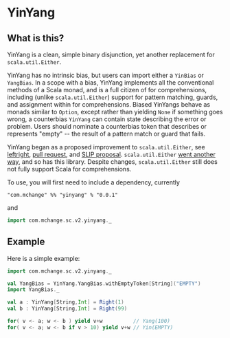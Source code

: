 # YinYang

## What is this?

YinYang is a clean, simple binary disjunction, yet another replacement for `scala.util.Either`.

YinYang has no intrinsic bias, but users can import either a `YinBias` or `YangBias`. In a scope
with a bias, YinYang implements all the conventional methods of a Scala monad, and is a full
citizen of for comprehensions, including (unlike `scala.util.Either`) support for pattern matching,
guards, and assignment within for comprehensions. Biased YinYangs behave as monads similar to `Option`,
except rather than yielding `None` if something goes wrong, a counterbias `YinYang` can contain state
describing the error or problem. Users should nominate a counterbias token that describes or represents "empty" --
the result of a pattern match or guard that fails.

YinYang began as a proposed improvement to `scala.util.Either`, see [leftright](https://github.com/swaldman/leftright/blob/master/README.md),
[pull request](https://github.com/scala/scala/pull/4547), and [SLIP proposal](https://github.com/swaldman/slip/blob/enrich-bias-either/text/0000-enrich-bias-either.md).
`scala.util.Either` [went another way](https://github.com/scala/scala/pull/5135#issuecomment-234378292), and so has this library. Despite changes,
`scala.util.Either` still does not fully support Scala for comprehensions.

To use, you will first need to include a dependency, currently

    "com.mchange" %% "yinyang" % "0.0.1"

and

```scala
import com.mchange.sc.v2.yinyang._
```

## Example

Here is a simple example:

```scala
import com.mchange.sc.v2.yinyang._

val YangBias = YinYang.YangBias.withEmptyToken[String]("EMPTY")
import YangBias._

val a : YinYang[String,Int] = Right(1)
val b : YinYang[String,Int] = Right(99)

for( v <- a; w <- b ) yield v+w          // Yang(100)
for( v <- a; w <- b if v > 10) yield v+w // Yin(EMPTY)
```

